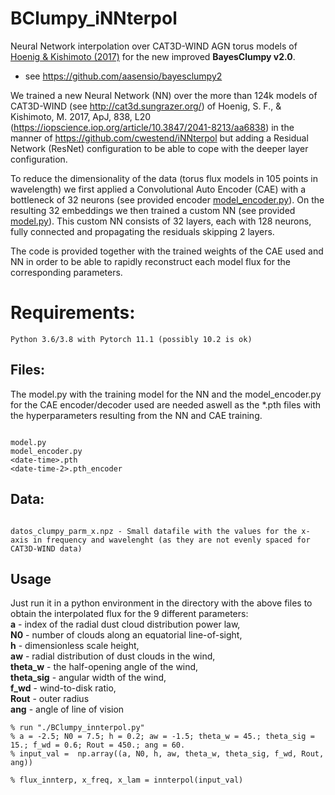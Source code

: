 # BClumpy_iNNterpol
Neural Network interpolation over CAT3D-WIND AGN torus models of [Hoenig & Kishimoto (2017)](https://iopscience.iop.org/article/10.3847/2041-8213/aa6838) for the new improved **BayesClumpy v2.0**.

- see https://github.com/aasensio/bayesclumpy2

We trained a new Neural Network (NN) over the more than 124k models of CAT3D-WIND (see http://cat3d.sungrazer.org/) of Hoenig, S. F., & Kishimoto, M. 2017, ApJ, 838, L20 (https://iopscience.iop.org/article/10.3847/2041-8213/aa6838) in the manner of https://github.com/cwestend/iNNterpol but adding a Residual Network (ResNet)
configuration to be able to cope with the deeper layer configuration.

To reduce the dimensionality of the data (torus flux models in 105 points in wavelength) we first applied a Convolutional Auto Encoder (CAE) with a bottleneck of 32 neurons (see provided encoder [model_encoder.py](model_encoder.py)). On the resulting 32 embeddings we then trained a custom NN (see provided [model.py](model.py)). This custom NN consists of 32 layers, each with 128 neurons, fully connected and propagating the residuals skipping 2 layers. 

The code is provided together with the trained weights of the CAE used and NN in order to be able to rapidly
reconstruct each model flux for the corresponding parameters. 


# Requirements:

```
Python 3.6/3.8 with Pytorch 11.1 (possibly 10.2 is ok)
```
## Files:

The model.py with the training model for the NN and the model_encoder.py for the CAE encoder/decoder used are needed aswell as the *.pth files with the hyperparameters resulting from the NN and CAE training.

```

model.py
model_encoder.py
<date-time>.pth
<date-time-2>.pth_encoder

```
## Data:

```

datos_clumpy_parm_x.npz - Small datafile with the values for the x-axis in frequency and wavelenght (as they are not evenly spaced for CAT3D-WIND data)
```

## Usage

Just run it in a python environment in the directory with the above files to obtain the interpolated flux for the 9 different parameters:  
**a** - index of the radial dust cloud distribution power law,   
**N0** - number of clouds along an equatorial line-of-sight,  
**h** - dimensionless scale height,  
**aw** - radial distribution of dust clouds in the wind,  
**theta_w** - the half-opening angle of the wind,  
**theta_sig** - angular width of the wind,  
**f_wd** - wind-to-disk ratio,    
**Rout** - outer radius  
**ang** - angle of line of vision

```
% run "./BClumpy_innterpol.py"
% a = -2.5; N0 = 7.5; h = 0.2; aw = -1.5; theta_w = 45.; theta_sig = 15.; f_wd = 0.6; Rout = 450.; ang = 60.
% input_val =  np.array((a, N0, h, aw, theta_w, theta_sig, f_wd, Rout, ang))

% flux_innterp, x_freq, x_lam = innterpol(input_val)

```
